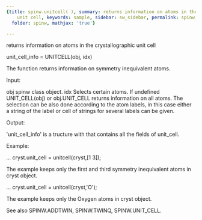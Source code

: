 ```yaml
---
{title: spinw.unitcell( ), summary: returns information on atoms in the crystallographic
    unit cell, keywords: sample, sidebar: sw_sidebar, permalink: spinw_unitcell.html,
  folder: spinw, mathjax: 'true'}

---
```

returns information on atoms in the crystallographic unit cell
 
unit_cell_info = UNITCELL(obj, idx)
 
The function returns information on symmetry inequivalent atoms. 
 
Input:
 
obj       spinw class object.
idx       Selects certain atoms. If undefined UNIT_CELL(obj) or
          obj.UNIT_CELL returns information on all atoms. The selection
          can be also done according to the atom labels, in this case
          either a string of the label or cell of strings for several
          labels can be given.
 
Output:
 
'unit_cell_info' is a tructure with that contains all the fields of
unit_cell.
 
Example:
 
...
cryst.unit_cell = unitcell(cryst,[1 3]);
 
The example keeps only the first and third symmetry inequivalent atoms in
cryst object.
 
...
cryst.unit_cell = unitcell(cryst,'O');
 
The example keeps only the Oxygen atoms in cryst object.
 
See also SPINW.ADDTWIN, SPINW.TWINQ, SPINW.UNIT_CELL.
 
